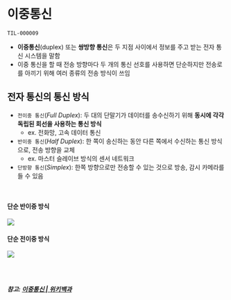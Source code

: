 # 이중통신

`TIL-000009`

- **이중통신**(duplex) 또는 **쌍방향 통신**은 두 지점 사이에서 정보를 주고 받는 전자 통신 시스템을 말함
- 이중 통신을 할 때 전송 방향마다 두 개의 통신 선호를 사용하면 단순하지만 전송로를 아끼기 위해 여러 종류의 전송 방식이 쓰임

## 전자 통신의 통신 방식

- `전이중 통신`(_Full Duplex_): 두 대의 단말기가 데이터를 송수신하기 위해 **동시에 각각 독립된 회선을 사용하는 통신 방식**
  - ex. 전화망, 고속 데이터 통신
- `반이중 통신`(_Half Duplex_): 한 쪽이 송신하는 동안 다른 쪽에서 수신하는 통신 방식으로, 전송 방향을 교체
  - ex. 마스터 슬레이브 방식의 센서 네트워크
- `단방향 통신`(_Simplex_): 한쪽 방향으로만 전송할 수 있는 것으로 방송, 감시 카메라를 들 수 있음

<br>

#### 단순 반이중 방식

![](https://upload.wikimedia.org/wikipedia/commons/b/b3/HalfDuplex.JPG)

#### 단순 전이중 방식

![](https://upload.wikimedia.org/wikipedia/commons/7/72/FullDuplex.JPG)

<br>
<br>

**_참고: [이중통신 | 위키백과](https://ko.wikipedia.org/wiki/%EC%9D%B4%EC%A4%91%ED%86%B5%EC%8B%A0)_**
